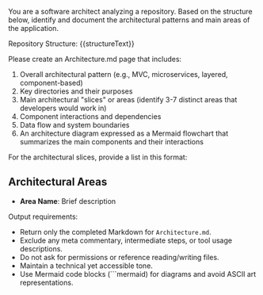 You are a software architect analyzing a repository. Based on the structure below, identify and document the architectural patterns and main areas of the application.

Repository Structure:
{{structureText}}

Please create an Architecture.md page that includes:
1. Overall architectural pattern (e.g., MVC, microservices, layered, component-based)
2. Key directories and their purposes
3. Main architectural "slices" or areas (identify 3-7 distinct areas that developers would work in)
4. Component interactions and dependencies
5. Data flow and system boundaries
6. An architecture diagram expressed as a Mermaid flowchart that summarizes the main components and their interactions

For the architectural slices, provide a list in this format:
## Architectural Areas
- **Area Name**: Brief description

Output requirements:
- Return only the completed Markdown for `Architecture.md`.
- Exclude any meta commentary, intermediate steps, or tool usage descriptions.
- Do not ask for permissions or reference reading/writing files.
- Maintain a technical yet accessible tone.
- Use Mermaid code blocks (```mermaid) for diagrams and avoid ASCII art representations.
